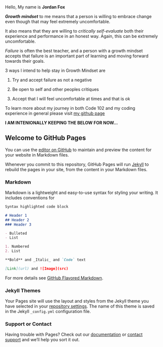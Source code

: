 Hello, My name is **Jordan Fox**

_**Growth mindset**_ to me means that a person is willing to embrace change even though that may feel extremely uncomfortable.

It also means that they are willing to _critically self-evaluate_ both their experience and performance in an honest way. Again, this can be extremely uncomfortable.

_Failure_ is often the best teacher, and a person with a growth mindset accepts that failure is an important part of learning and moving forward towards their goals.

3 ways I intend to help stay in Growth Mindset are

1. Try and accept failure as not a negative

1. Be open to self and other peoples critiques

1. Accept that I will feel uncomfortable at times and that is ok








To learn more about my journey in both Code 102 and my coding experience in general please visit [my github page](https://github.com/jordan-fox)

**I AM INTENIONALLY KEEPING THE BELOW FOR NOW...**


## Welcome to GitHub Pages

You can use the [editor on GitHub](https://github.com/TanisF/learning-journal/edit/master/README.md) to maintain and preview the content for your website in Markdown files.

Whenever you commit to this repository, GitHub Pages will run [Jekyll](https://jekyllrb.com/) to rebuild the pages in your site, from the content in your Markdown files.

### Markdown

Markdown is a lightweight and easy-to-use syntax for styling your writing. It includes conventions for

```markdown
Syntax highlighted code block

# Header 1
## Header 2
### Header 3

- Bulleted
- List

1. Numbered
2. List

**Bold** and _Italic_ and `Code` text

[Link](url) and ![Image](src)
```

For more details see [GitHub Flavored Markdown](https://guides.github.com/features/mastering-markdown/).

### Jekyll Themes

Your Pages site will use the layout and styles from the Jekyll theme you have selected in your [repository settings](https://github.com/TanisF/learning-journal/settings). The name of this theme is saved in the Jekyll `_config.yml` configuration file.

### Support or Contact

Having trouble with Pages? Check out our [documentation](https://help.github.com/categories/github-pages-basics/) or [contact support](https://github.com/contact) and we’ll help you sort it out.
